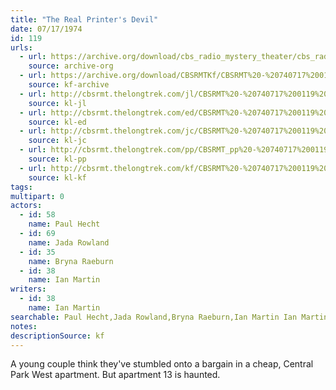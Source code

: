 ```yaml
---
title: "The Real Printer's Devil"
date: 07/17/1974
id: 119
urls: 
  - url: https://archive.org/download/cbs_radio_mystery_theater/cbs_radio_mystery_theater-0101-0150.zip/cbs_radio_mystery_theater-0101-0150%2Fcbsrmt_0119_the_real_printers_devil.mp3
    source: archive-org
  - url: https://archive.org/download/CBSRMTKf/CBSRMT%20-%20740717%200119%20The%20Real%20Printer%27s%20Devil_kf.mp3
    source: kf-archive
  - url: http://cbsrmt.thelongtrek.com/jl/CBSRMT%20-%20740717%200119%20The%20Real%20Printer%27s%20Devil_jl.mp3
    source: kl-jl
  - url: http://cbsrmt.thelongtrek.com/ed/CBSRMT%20-%20740717%200119%20The%20Real%20Printer%27s%20Devil_ed.mp3
    source: kl-ed
  - url: http://cbsrmt.thelongtrek.com/jc/CBSRMT%20-%20740717%200119%20Real%20Printer%27s%20Devil%20vbr%20kb_jc.mp3
    source: kl-jc
  - url: http://cbsrmt.thelongtrek.com/pp/CBSRMT_pp%20-%20740717%200119%20The%20Real%20Printer%27s%20Devil.mp3
    source: kl-pp
  - url: http://cbsrmt.thelongtrek.com/kf/CBSRMT%20-%20740717%200119%20The%20Real%20Printer%27s%20Devil_kf.mp3
    source: kl-kf
tags: 
multipart: 0
actors:  
  - id: 58
    name: Paul Hecht  
  - id: 69
    name: Jada Rowland  
  - id: 35
    name: Bryna Raeburn  
  - id: 38
    name: Ian Martin
writers:  
  - id: 38
    name: Ian Martin
searchable: Paul Hecht,Jada Rowland,Bryna Raeburn,Ian Martin Ian Martin
notes: 
descriptionSource: kf
---
```

A young couple think they've stumbled onto a bargain in a cheap, Central Park West apartment. But apartment 13 is haunted.